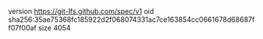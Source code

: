 version https://git-lfs.github.com/spec/v1
oid sha256:35ae75368fc185922d2f068074331ac7ce163854cc0661678d68687ff07f00af
size 4054

